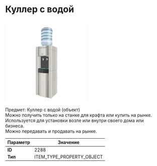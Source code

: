# Куллер с водой

![Item Image](../img/2288.webp?raw=true)

Предмет: Куллер с водой (объект)<br>Можно получить только на станке для крафта или купить на рынке.<br>Используется для установки возле или внутри своего дома или бизнеса.<br>Можно передавать и продавать на рынке.


| Параметр | Значение |
|----------|----------|
| **ID** | 2288 |
| **Тип** | ITEM_TYPE_PROPERTY_OBJECT |

